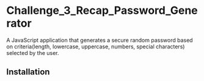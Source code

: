 # Challenge_3_Recap_Password_Generator
A JavaScript application that generates a secure random password based on criteria(length, lowercase, uppercase, numbers, special characters) selected by the user.

## Installation